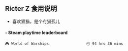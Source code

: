 ## Ricter Z 食用说明
- 喜欢猫猫，是个冇猫孤儿

<!-- steam-box start -->
#### - Steam playtime leaderboard
```text
🎮 World of Warships                 🕘 94 hrs 36 mins
```
<!-- Powered by https://github.com/YouEclipse/steam-box . -->
<!-- steam-box end -->
